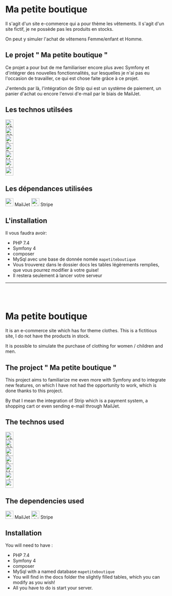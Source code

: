 # Ma petite boutique

Il s'agit d'un site e-commerce qui a pour thème les vêtements.
Il s'agit d'un site fictif, je ne possède pas les produits en stocks.

On peut y simuler l'achat de vêtemens Femme/enfant et Homme.

## Le projet " Ma petite boutique "

Ce projet a pour but de me familiariser encore plus avec Symfony et d'intégrer des nouvelles fonctionnalités,
sur lesquelles je n'ai pas eu l'occasion de travailler, ce qui est chose faite grâce à ce projet.

J'entends par là, l'intégration de Strip qui est un système de paiement, un panier d'achat ou encore l'envoi d'e-mail par le biais de MailJet.

## Les technos utilsées

 <img src="https://img.shields.io/badge/HTML5-E34F26?logo=html5&logoColor=E34F26" alt="HTML5 logo" title="HTML5" height="25" /> <br/>
 <img src="https://img.shields.io/badge/CSS3-1572B6?logo=css3&logoColor=1572B6" alt="CSS3 logo" title="CSS3" height="25" /> <br/>
 <img src="https://img.shields.io/badge/Symfony-282C34?logo=symfony&logoColor=3DDC84" alt="Symfony logo" title="Symfony" height="25" /> <br/>
 <img src="https://img.shields.io/badge/Bootstrap-7952B3?logo=bootstrap&logoColor=61DAFB" alt="Bootstrap logo" title="Bootstrap" height="25" /> <br/>
 <img src="https://img.shields.io/badge/MySQL-4479A1?logo=mysql&logoColor=764ABC" alt="MySQL logo" title="MySQL" height="25" /> <br/>
 <img src="https://img.shields.io/badge/PHP-777BB4?logo=php&logoColor=3178C6" alt="php logo" title="PHP" height="25" /> <br/>
 <img src="https://img.shields.io/badge/Composer-885630?logo=composer&logoColor=3178C6" alt="composer logo" title="Composer" height="25" />
 
 ## Les dépendances utilisées
 
 <img src="https://www.vectorlogo.zone/logos/mailjet/mailjet-icon.svg" alt="mailjet logo" title="MailJet" height="25" /> MailJet
 <img src="https://www.vectorlogo.zone/logos/stripe/stripe-ar21.svg" alt="stripe logo" title="Stripe" height="25" /> Stripe
 
 ## L'installation
 
 Il vous faudra avoir:
  - PHP 7.4
  - Symfony 4
  - composer
  - MySql avec une base de donnée nomée `mapetiteboutique`
  - Vous trouverez dans le dossier docs les tables légèrements remplies, que vous pourrez modifier à votre guise!
  - Il restera seulement à lancer votre serveur

<hr>
<br/>
<br/>

# Ma petite boutique

It is an e-commerce site which has for theme clothes.
This is a fictitious site, I do not have the products in stock.

It is possible to simulate the purchase of clothing for women / children and men.

## The project " Ma petite boutique "

This project aims to familiarize me even more with Symfony and to integrate new features,
on which I have not had the opportunity to work, which is done thanks to this project.

By that I mean the integration of Strip which is a payment system, a shopping cart or even sending e-mail through MailJet.

## The technos used

 <img src="https://img.shields.io/badge/HTML5-E34F26?logo=html5&logoColor=E34F26" alt="HTML5 logo" title="HTML5" height="25" /> <br/>
 <img src="https://img.shields.io/badge/CSS3-1572B6?logo=css3&logoColor=1572B6" alt="CSS3 logo" title="CSS3" height="25" /> <br/>
 <img src="https://img.shields.io/badge/Symfony-282C34?logo=symfony&logoColor=3DDC84" alt="Symfony logo" title="Symfony" height="25" /> <br/>
 <img src="https://img.shields.io/badge/Bootstrap-7952B3?logo=bootstrap&logoColor=61DAFB" alt="Bootstrap logo" title="Bootstrap" height="25" /> <br/>
 <img src="https://img.shields.io/badge/MySQL-4479A1?logo=mysql&logoColor=764ABC" alt="MySQL logo" title="MySQL" height="25" /> <br/>
 <img src="https://img.shields.io/badge/PHP-777BB4?logo=php&logoColor=3178C6" alt="php logo" title="PHP" height="25" /> <br/>
 <img src="https://img.shields.io/badge/Composer-885630?logo=composer&logoColor=3178C6" alt="composer logo" title="Composer" height="25" />
 
 ## The dependencies used
 
 <img src="https://www.vectorlogo.zone/logos/mailjet/mailjet-icon.svg" alt="mailjet logo" title="MailJet" height="25" /> MailJet
 <img src="https://www.vectorlogo.zone/logos/stripe/stripe-ar21.svg" alt="stripe logo" title="Stripe" height="25" /> Stripe
 
 ## Installation
 
 You will need to have :
  - PHP 7.4
  - Symfony 4
  - composer
  - MySql with a named database `mapetiteboutique`
  - You will find in the docs folder the slightly filled tables, which you can modify as you wish!
  - All you have to do is start your server.
